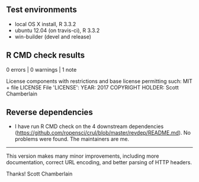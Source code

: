 ## Test environments

* local OS X install, R 3.3.2
* ubuntu 12.04 (on travis-ci), R 3.3.2
* win-builder (devel and release)

## R CMD check results

0 errors | 0 warnings | 1 note

  License components with restrictions and base license permitting such:
    MIT + file LICENSE
  File 'LICENSE':
    YEAR: 2017
    COPYRIGHT HOLDER: Scott Chamberlain

## Reverse dependencies

* I have run R CMD check on the 4 downstream dependencies
(<https://github.com/ropensci/crul/blob/master/revdep/README.md>).
No problems were found. The maintainers are me.

---

This version makes many minor improvements, including more documentation,
correct URL encoding, and better parsing of HTTP headers.

Thanks!
Scott Chamberlain
